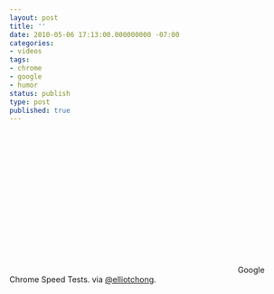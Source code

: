 ```yaml
---
layout: post
title: ''
date: 2010-05-06 17:13:00.000000000 -07:00
categories:
- videos
tags:
- chrome
- google
- humor
status: publish
type: post
published: true
---
```

<object width="400" height="251"><param name="movie" value="http://www.youtube.com/v/nCgQDjiotG0&amp;rel=0&amp;egm=0&amp;showinfo=0&amp;fs=1" /><param name="wmode" value="transparent" /><param name="allowFullScreen" value="true" /><embed src="http://www.youtube.com/v/nCgQDjiotG0&amp;rel=0&amp;egm=0&amp;showinfo=0&amp;fs=1" type="application/x-shockwave-flash" width="400" height="251" allowfullscreen="true" wmode="transparent"></embed></object>
	    Google Chrome Speed Tests. via [@elliotchong](http://twitter.com/elliotchong).
